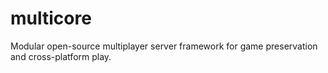 # multicore
Modular open-source multiplayer server framework for game preservation and cross-platform play.
